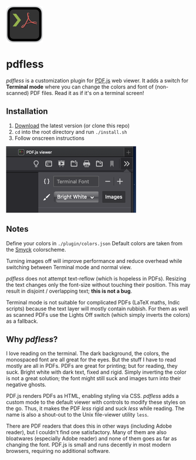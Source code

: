 ![pdfless logo](plugin/images/logo-small.png)

# pdfless

*pdfless* is a customization plugin for [PDF.js][1] web viewer.
It adds a switch for **Terminal mode** where you can change the colors and font
of (non-scanned) PDF files. Read it as if it's on a terminal screen!

## Installation

1. [Download][2] the latest version (or clone this repo)
2. `cd` into the root directory and run `./install.sh`
3. Follow onscreen instructions

![Screenshot](plugin/images/screenshot.png)

## Notes

Define your colors in `./plugin/colors.json` Default colors are taken from the
[Smyck][3] colorscheme.

Turning images off will improve performance and reduce overhead while switching
between Terminal mode and normal view.

*pdfless* does not attempt text-reflow (which is hopeless in PDFs). Resizing the
text changes only the font-size without touching their position. This may result
in disjoint / overlapping text; **this is not a bug**.

Terminal mode is not suitable for complicated PDFs (LaTeX maths, Indic scripts)
because the text layer will mostly contain rubbish. For them as well as scanned
PDFs use the Lights Off switch (which simply inverts the colors) as a fallback.

## Why *pdfless*?

I love reading on the terminal. The dark background, the colors, the monospaced
font are all great for the eyes. But the stuff I have to read mostly are all in
PDFs. PDFs are great for printing; but for reading, they suck. Bright white with
dark text, fixed and rigid. Simply inverting the color is not a great solution;
the font might still suck and images turn into their negative ghosts.

PDF.js renders PDFs as HTML, enabling styling via CSS. *pdfless* adds a custom
mode to the default viewer with controls to modify these styles on the go. Thus,
it makes the PDF *less* rigid and suck *less* while reading. The name is also a
shout-out to the Unix file-viewer utility `less`.

There are PDF readers that does this in other ways (including Adobe reader), but
I couldn't find one satisfactory. Many of them are also bloatwares (especially
Adobe reader) and none of them goes as far as changing the font. PDF.js is small
and runs decently in most modern browsers, requiring no additional software.

[1]: https://mozilla.github.io/pdf.js/
[2]: https://github.com/shivaprsd/pdfless/releases/latest
[3]: https://github.com/hukl/Smyck-Color-Scheme 
